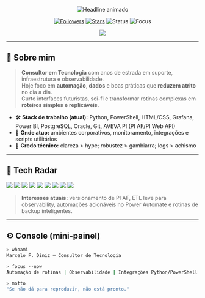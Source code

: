 <!-- ====== HOLOGRAPHIC HEADER ====== -->
<p align="center">
  <img src="https://readme-typing-svg.demolab.com?font=Orbitron&size=32&duration=3500&pause=600&center=true&vCenter=true&width=900&lines=Marcelo+F.+Diniz;Consultor+de+Tecnologia+%7C+Automação+%7C+Dados;Construindo+soluções+que+n%C3%A3o+quebram+na+vida+real" alt="Headline animado" />
</p>

<p align="center">
  <a href="https://github.com/MarceloFDiniz?tab=followers"><img alt="Followers" src="https://img.shields.io/github/followers/MarceloFDiniz?style=for-the-badge&label=Seguidores&logo=github"></a>
  <a href="https://github.com/MarceloFDiniz"><img alt="Stars" src="https://img.shields.io/github/stars/MarceloFDiniz?affiliations=OWNER&style=for-the-badge&label=Stars&logo=apachespark"></a>
  <img alt="Status" src="https://img.shields.io/badge/STATUS-ONLINE-00ffaa?style=for-the-badge&logo=protocols-dot-io&logoColor=000">
  <img alt="Focus" src="https://img.shields.io/badge/FOCUS-AUTOMA%C3%87%C3%83O%20%2F%20OBSERVABILITY-7f5af0?style=for-the-badge&logo=logstash">
</p>

<!-- ====== NEON BANNER (DARK/LIGHT) ====== -->
<p align="center">
  <picture>
    <source media="(prefers-color-scheme: dark)" srcset="https://capsule-render.vercel.app/api?type=waving&color=0:00FFA6,100:7F5AF0&height=180&section=header&text=Bem-vindo%20ao%20meu%20hub&fontColor=111&fontAlignY=35&fontSize=36&animation=fadeIn&desc=Infra%2C%20Autom%C3%A7%C3%A3o%2C%20Dados%20e%20um%20pouco%20de%20Sci-Fi&descAlignY=60&descAlign=50">
    <img src="https://capsule-render.vercel.app/api?type=waving&color=0:00FFA6,100:7F5AF0&height=180&section=header&text=Bem-vindo%20ao%20meu%20hub&fontColor=fff&fontAlignY=35&fontSize=36&animation=fadeIn&desc=Infra%2C%20Autom%C3%A7%C3%A3o%2C%20Dados%20e%20um%20pouco%20de%20Sci-Fi&descAlignY=60&descAlign=50">
  </picture>
</p>

---

## 🧠 Sobre mim

> **Consultor em Tecnologia** com anos de estrada em suporte, infraestrutura e observabilidade.  
> Hoje foco em **automação**, **dados** e boas práticas que **reduzem atrito** no dia a dia.  
> Curto interfaces futuristas, sci-fi e transformar rotinas complexas em **roteiros simples e replicáveis**.

- 🛠️ **Stack de trabalho (atual):** Python, PowerShell, HTML/CSS, Grafana, Power BI, PostgreSQL, Oracle, Git, AVEVA PI (PI AF/PI Web API)  
- 📍 **Onde atuo:** ambientes corporativos, monitoramento, integrações e scripts utilitários  
- 💬 **Credo técnico:** clareza > hype; robustez > gambiarra; logs > achismo

---

## 🧪 Tech Radar

<p>
  <img src="https://img.shields.io/badge/Python-3776AB?logo=python&logoColor=fff" />
  <img src="https://img.shields.io/badge/PowerShell-5391FE?logo=powershell&logoColor=fff" />
  <img src="https://img.shields.io/badge/HTML5-E34F26?logo=html5&logoColor=fff" />
  <img src="https://img.shields.io/badge/Grafana-F46800?logo=grafana&logoColor=fff" />
  <img src="https://img.shields.io/badge/Power%20BI-F2C811?logo=powerbi&logoColor=000" />
  <img src="https://img.shields.io/badge/PostgreSQL-4169E1?logo=postgresql&logoColor=fff" />
  <img src="https://img.shields.io/badge/Oracle-F80000?logo=oracle&logoColor=fff" />
  <img src="https://img.shields.io/badge/Git-F05032?logo=git&logoColor=fff" />
  <img src="https://img.shields.io/badge/AVEVA%20PI-A0A0A0?logo=data:image/svg+xml;base64,PHN2Zy8+&logoColor=000" />
</p>

> **Interesses atuais:** versionamento de PI AF, ETL leve para observability, automações acionáveis no Power Automate e rotinas de backup inteligentes.

---

## ⚙️ Console (mini-painel)

```bash
> whoami
Marcelo F. Diniz — Consultor de Tecnologia

> focus --now
Automação de rotinas | Observabilidade | Integrações Python/PowerShell

> motto
"Se não dá para reproduzir, não está pronto."
